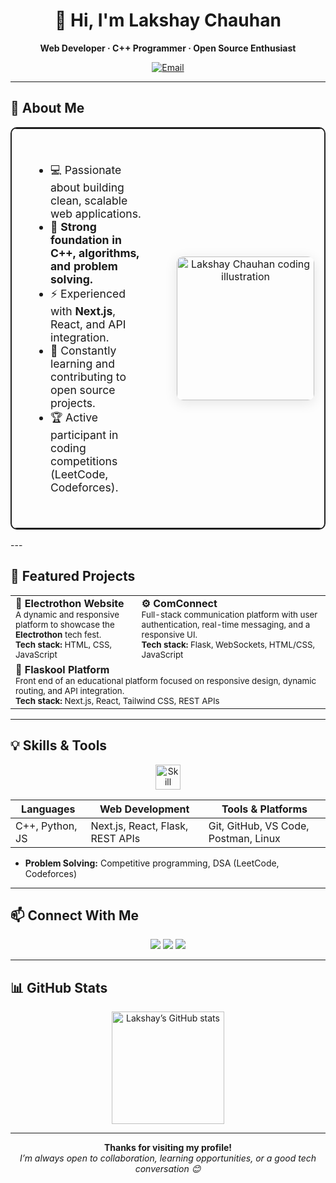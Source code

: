 
<!-- Professional & Beautiful GitHub Profile README for Lakshay Chauhan -->

<h1 align="center">👋 Hi, I'm Lakshay Chauhan</h1>
<p align="center"><b>Web Developer · C++ Programmer · Open Source Enthusiast</b></p>

<p align="center">
  <a href="mailto:lakshaychauhan923@gmail.com">
    <img src="https://img.shields.io/badge/Email-lakshaychauhan923@gmail.com-red?style=flat-square&logo=gmail" alt="Email">
  </a>
  <!-- Add your LinkedIn or other socials here -->
</p>

---

## 🚀 About Me

<div align="center">

<table width="1000" style="width:1000px; max-width:100%; border:2px solid #222; border-radius:10px;">
  <tr>
    <td width="62%" style="vertical-align:middle; padding:36px 32px; font-size:1.1em;">
<ul>
  <li>💻 Passionate about building clean, scalable web applications.</li>
  <li>🧠 <b>Strong foundation in C++, algorithms, and problem solving.</b></li>
  <li>⚡ Experienced with <b>Next.js</b>, React, and API integration.</li>
  <li>🌱 Constantly learning and contributing to open source projects.</li>
  <li>🏆 Active participant in coding competitions (LeetCode, Codeforces).</li>
</ul>
    </td>
    <td width="25%" align="center" style="vertical-align:middle; padding:16px;">
      <img src="https://i.pinimg.com/736x/86/a1/21/86a121da9e20aaa56fd43cac35a367b7.jpg" width="220" height="230" alt="Lakshay Chauhan coding illustration" style="border-radius:10px; object-fit:cover; box-shadow:0 4px 20px rgba(0,0,0,0.1);"/>
    </td>
  </tr>
</table>

</div>
---

## 🌟 Featured Projects

<table>
  <tr>
    <td width="40%">
      <b>🔌 Electrothon Website</b><br>
      <sub>A dynamic and responsive platform to showcase the <b>Electrothon</b> tech fest.<br>
      <b>Tech stack:</b> HTML, CSS, JavaScript</sub>
    </td>
    <td width="60%">
      <b>⚙️ ComConnect</b><br>
      <sub>Full-stack communication platform with user authentication, real-time messaging, and a responsive UI.<br>
      <b>Tech stack:</b> Flask, WebSockets, HTML/CSS, JavaScript</sub>
    </td>
  </tr>
  <tr>
    <td colspan="2">
      <b>🔧 Flaskool Platform</b><br>
      <sub>Front end of an educational platform focused on responsive design, dynamic routing, and API integration.<br>
      <b>Tech stack:</b> Next.js, React, Tailwind CSS, REST APIs</sub>
    </td>
  </tr>
</table>

---

## 💡 Skills & Tools

<p align="center">
  <img src="https://skillicons.dev/icons?i=cpp,python,js,react,nextjs,flask,tailwind,postman,git,linux,vscode" alt="Skill Icons" height="40" />
</p>

<div align="center">
  
| **Languages**      | **Web Development**              | **Tools & Platforms**            |
|--------------------|----------------------------------|----------------------------------|
| C++, Python, JS    | Next.js, React, Flask, REST APIs | Git, GitHub, VS Code, Postman, Linux |

</div>

- **Problem Solving:** Competitive programming, DSA (LeetCode, Codeforces)  

---

## 📫 Connect With Me

<p align="center">
  <a href="https://github.com/git-lakshaychauhan"><img src="https://img.shields.io/badge/GitHub-181717?style=flat&logo=github&logoColor=white" /></a>
  <a href="mailto:lakshaychauhan923@gmail.com"><img src="https://img.shields.io/badge/Email-D14836?style=flat&logo=gmail&logoColor=white" /></a>
  <a href="https://www.linkedin.com/in/your-linkedin/"><img src="https://img.shields.io/badge/LinkedIn-0077B5?style=flat&logo=linkedin&logoColor=white" /></a>
</p>

---

## 📊 GitHub Stats

<p align="center">
  <img src="https://github-readme-stats.vercel.app/api?username=git-lakshaychauhan&show_icons=true&theme=tokyonight" alt="Lakshay’s GitHub stats" height="180"/>
</p>

---

<p align="center">
  <b>Thanks for visiting my profile!</b><br>
  <i>I’m always open to collaboration, learning opportunities, or a good tech conversation 😊</i>
</p>
